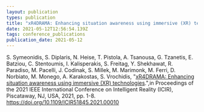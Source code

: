 ```yaml
---
layout: publication
types: publication
title: "xR4DRAMA: Enhancing situation awareness using immersive (XR) technologies"
date: 2021-05-12T12:56:54.139Z
tags: conference_publications
publication_date: 2021-05-12
---
```

S. Symeonidis, S. Diplaris, N. Heise, T. Pistola, A. Tsanousa, G. Tzanetis, E. Batziou, C. Stentoumis, I. Kalisperakis, S. Freitag, Y. Shekhawat, R. Paradiso, M. Pacelli, J. Codinak, S. Millek, M. Marimonk, M. Ferri, D. Norbiato, M. Monego, A. Karakostas, S. Vrochidis, "[xR4DRAMA: Enhancing situation awareness using immersive (XR) technologies](https://xr4drama.eu/wp-content/uploads/2021/08/XR4DRAMA_ICIR_2021_final.pdf).",in Proceedings of the 2021 IEEE International Conference on Intelligent Reality (ICIR), Piscataway, NJ, USA, 2021, pp. 1-8. <https://doi.org/10.1109/ICIR51845.2021.00010>